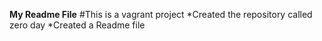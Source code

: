 **My Readme File**
#This is a vagrant project
*Created the repository called zero day
*Created a Readme file
